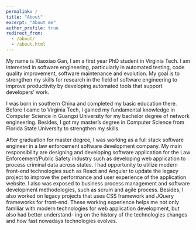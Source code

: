 ```yaml
---
permalink: /
title: "About"
excerpt: "About me"
author_profile: true
redirect_from: 
  - /about/
  - /about.html
---
```


My name is Xiaoxiao Gan, I am a first year PhD student in Virginia Tech. I am interested in software engineering, particularly in automated testing, code quality improvement, software maintenance and evolution. My goal is to strengthen my skills for research in the field of software engineering to improve productivity by developing automated tools that support developers’ work.

I was born in southern China and completed my basic education
there. Before I came to Virginia Tech, I gained my fundamental knowledge in Computer Science in Guangxi University for my
bachelor degree of network engineering. Besides, I got my master’s degree in Computer Science from Florida State University to strengthen my skills.

After graduation for master degree, I was working as a full stack software engineer in a law enforcement software
development company. My main responsibility are designing and developing software application for
the Law Enforcement/Public Safety industry such as developing web application to process criminal data across states. I had opportunity to utilize modern front-end technologies such as React
and Angular to update the legacy project to improve the performance and user experience of the
application website. I also was exposed to business process management and software development
methodologies, such as scrum and agile process. Besides, I also worked on legacy projects that uses
CSS framework and JQuery frameworks for front-end. These working experience helps me not only
familiar with modern technologies for web application development, but also had better understand-
ing on the history of the technologies changes and how fast nowadays technologies evolves.
